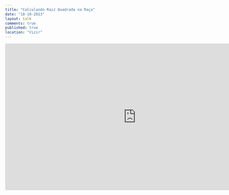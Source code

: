 ```yaml
---
title: "Calculando Raiz Quadrada na Raça"
date: "18-10-2013"
layout: talk
comments: true
published: true
location: "Vizir"
---
```


<iframe width="853" height="480" src="https://www.youtube.com/embed/tgxvPjqIPuY" frameborder="0" allowfullscreen></iframe>
